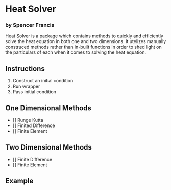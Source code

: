 # Heat Solver
### by Spencer Francis

Heat Solver is a package which contains methods to quickly and efficiently solve the
heat equation in both one and two dimensions. It utelizes manually construced methods
rather than in-built functions in order to shed light on the particulars of each
when it comes to solving the heat equation.

## Instructions
1. Construct an initial condition
2. Run wrapper
3. Pass initial condition

## One Dimensional Methods
- [] Runge Kutta
- [] Finited Difference
- [] Finite Element

## Two Dimensional Methods
- [] Finite Difference
- [] Finite Element

## Example
